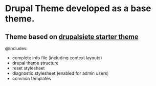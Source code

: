 Drupal Theme developed as a base theme.
==================================================================================================================
Theme based on [drupalsiete starter theme](https://github.com/sergiocerrutti/drupalsiete "Sergio Cerrutti Drupal starter theme")
-----

@includes:

*  complete info file (including context layouts)
*  drupal theme structure
*  reset stylesheet
*  diagnostic stylesheet (enabled for admin users)
*  common templates
